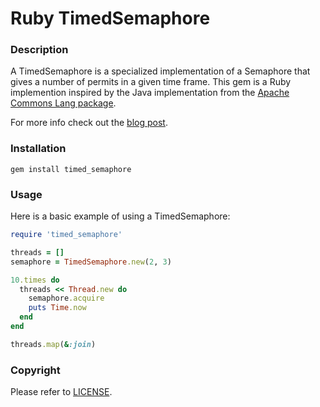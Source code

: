 # Ruby TimedSemaphore

### Description

A TimedSemaphore is a specialized implementation of a Semaphore that gives a number of permits in a given time frame. This gem is a Ruby implemention inspired by the Java implementation from the [Apache Commons Lang package](https://commons.apache.org/proper/commons-lang/javadocs/api-3.1/org/apache/commons/lang3/concurrent/TimedSemaphore.html).

For more info check out the [blog post](https://crondev.com/ruby-timedsemaphore/).

### Installation

	gem install timed_semaphore

### Usage

Here is a basic example of using a TimedSemaphore:
```ruby
require 'timed_semaphore'

threads = []
semaphore = TimedSemaphore.new(2, 3)

10.times do
  threads << Thread.new do
    semaphore.acquire
    puts Time.now
  end
end

threads.map(&:join)
```
### Copyright

Please refer to [LICENSE](https://github.com/ssuljic/timed_semaphore/blob/master/LICENSE).
